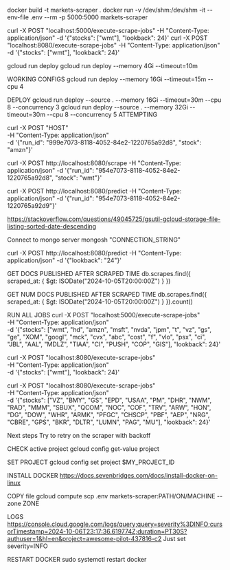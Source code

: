 docker build -t markets-scraper .
docker run -v /dev/shm:/dev/shm -it --env-file .env --rm -p 5000:5000 markets-scraper

curl -X POST "localhost:5000/execute-scrape-jobs" -H "Content-Type: application/json" -d '{"stocks": ["wmt"], "lookback": 24}'
curl -X POST "localhost:8080/execute-scrape-jobs" -H "Content-Type: application/json" -d '{"stocks": ["wmt"], "lookback": 24}'

gcloud run deploy
gcloud run deploy --memory 4Gi --timeout=10m

WORKING CONFIGS
gcloud run deploy --memory 16Gi --timeout=15m --cpu 4

DEPLOY
gcloud run deploy --source . --memory 16Gi --timeout=30m --cpu 8 --concurrency 3
gcloud run deploy --source . --memory 32Gi --timeout=30m --cpu 8 --concurrency 5 ATTEMPTING

curl -X POST "HOST" \
 -H "Content-Type: application/json" \
 -d '{"run_id": "999e7073-8118-4052-84e2-1220765a92d8", "stock": "amzn"}'

curl -X POST http://localhost:8080/scrape -H "Content-Type: application/json" -d '{"run_id": "954e7073-8118-4052-84e2-1220765a92d8", "stock": "wmt"}'

curl -X POST http://localhost:8080/predict -H "Content-Type: application/json" -d '{"run_id": "954e7073-8118-4052-84e2-1220765a92d9"}'

https://stackoverflow.com/questions/49045725/gsutil-gcloud-storage-file-listing-sorted-date-descending

Connect to mongo server
mongosh "CONNECTION_STRING"

curl -X POST http://localhost:8080/predict -H "Content-Type: application/json" -d '{"lookback": "24"}'

GET DOCS PUBLISHED AFTER SCRAPED TIME
db.scrapes.find({ scraped_at: { $gt: ISODate("2024-10-05T20:00:00Z") } })

GET NUM DOCS PUBLISHED AFTER SCRAPED TIME
db.scrapes.find({ scraped_at: { $gt: ISODate("2024-10-05T20:00:00Z") } }).count()

RUN ALL JOBS
curl -X POST "localhost:5000/execute-scrape-jobs" \
-H "Content-Type: application/json" \
-d '{"stocks": ["wmt", "hd", "amzn", "msft", "nvda", "jpm", "t", "vz", "gs", "ge", "XOM", "googl", "mck", "cvx", "abc", "cost", "f", "vlo", "psx", "ci", "JBL", "AAL", "MDLZ", "TIAA", "CI", "PUSH", "COP", "GIS"], "lookback": 24}'

curl -X POST "localhost:8080/execute-scrape-jobs" \
-H "Content-Type: application/json" \
-d '{"stocks": ["wmt"], "lookback": 24}'

curl -X POST "localhost:8080/execute-scrape-jobs" \
-H "Content-Type: application/json" \
-d '{"stocks": ["VZ", "BMY", "GS", "EPD", "USAA", "PM", "DHR", "NWM", "RAD", "MMM", "SBUX", "QCOM", "NOC", "COF", "TRV", "ARW", "HON", "DG", "DOW", "WHR", "ARMK", "PFGC", "CHSCP", "PBF", "AEP", "NRG", "CBRE", "GPS", "BKR", "DLTR", "LUMN", "PAG", "MU"], "lookback": 24}'

Next steps
Try to retry on the scraper with backoff

CHECK active project
gcloud config get-value project

SET PROJECT
gcloud config set project $MY_PROJECT_ID

INSTALL DOCKER
https://docs.sevenbridges.com/docs/install-docker-on-linux

COPY file
gcloud compute scp .env markets-scraper:PATH/ON/MACHINE --zone ZONE

LOGS
https://console.cloud.google.com/logs/query;query=severity%3DINFO;cursorTimestamp=2024-10-06T23:17:36.619774Z;duration=PT30S?authuser=1&hl=en&project=awesome-pilot-437816-c2
Just set severity=INFO

RESTART DOCKER
sudo systemctl restart docker

